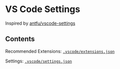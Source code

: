 # VS Code Settings

Inspired by [antfu/vscode-settings](https://github.com/antfu/vscode-settings)

## Contents

Recommended Extensions: [`.vscode/extensions.json`](.vscode/extensions.json)

Settings: [`.vscode/settings.json`](.vscode/settings.json)
